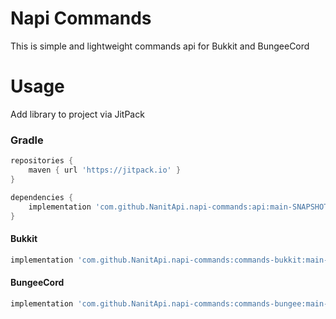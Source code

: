 # Napi Commands

This is simple and lightweight commands api for Bukkit and BungeeCord

# Usage

Add library to project via JitPack

### Gradle

```groovy
repositories {
    maven { url 'https://jitpack.io' }
}

dependencies {
    implementation 'com.github.NanitApi.napi-commands:api:main-SNAPSHOT'
}
```

#### Bukkit

```groovy
implementation 'com.github.NanitApi.napi-commands:commands-bukkit:main-SNAPSHOT'
```

#### BungeeCord

```groovy
implementation 'com.github.NanitApi.napi-commands:commands-bungee:main-SNAPSHOT'
```